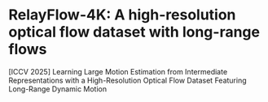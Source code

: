 # RelayFlow-4K: A high-resolution optical flow dataset with long-range flows
[ICCV 2025] Learning Large Motion Estimation from Intermediate Representations with a High-Resolution Optical Flow Dataset Featuring Long-Range Dynamic Motion

